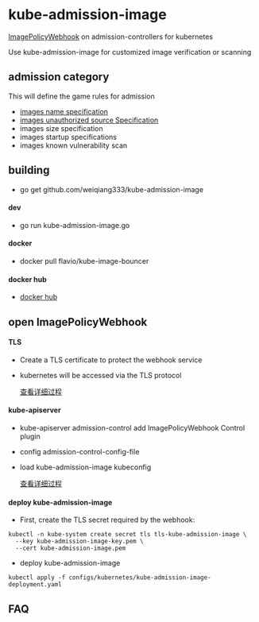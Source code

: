 # kube-admission-image

[ImagePolicyWebhook](https://kubernetes.io/docs/reference/access-authn-authz/admission-controllers/#imagepolicywebhook) on admission-controllers for kubernetes

Use kube-admission-image for customized image verification or scanning


## admission category

This will define the game rules for admission

 - [images name specification](docs/name-policy.md)
 - [images unauthorized source Specification](docs/source-policy.md)
 - images size specification
 - images startup specifications
 - images known vulnerability scan


## building
- go get github.com/weiqiang333/kube-admission-image

#### dev
- go run kube-admission-image.go

#### docker
- docker pull flavio/kube-image-bouncer

#### docker hub
- [docker hub](https://hub.docker.com/repository/docker/weiqiang333/kube-admission-image)


## open ImagePolicyWebhook

#### TLS
 - Create a TLS certificate to protect the webhook service
 - kubernetes will be accessed via the TLS protocol
 
    [查看详细过程](docs/deploy-create-tls.md)

#### kube-apiserver
 - kube-apiserver admission-control add ImagePolicyWebhook Control plugin
 - config admission-control-config-file
 - load kube-admission-image kubeconfig

    [查看详细过程](docs/deploy-kube-apiserver.md)

#### deploy kube-admission-image
- First, create the TLS secret required by the webhook:
```
kubectl -n kube-system create secret tls tls-kube-admission-image \
  --key kube-admission-image-key.pem \
  --cert kube-admission-image.pem
```
- deploy kube-admission-image
```
kubectl apply -f configs/kubernetes/kube-admission-image-deployment.yaml
```


## FAQ
